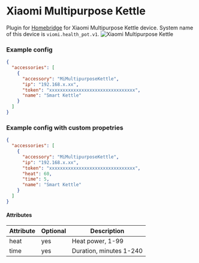 # Xiaomi Multipurpose Kettle

Plugin for [Homebridge](https://github.com/nfarina/homebridge) for Xiaomi Multipurpose Kettle device. System name of this device is `viomi.health_pot.v1`.
![Xiaomi Multipurpose Kettle](https://i.imgur.com/WnLsZ2c.jpg "Xiaomi Multipurpose Kettle")

### Example config

```json
{
  "accessories": [
    {
      "accessory": "MiMultipurposeKettle",
      "ip": "192.168.x.xx",
      "token": "xxxxxxxxxxxxxxxxxxxxxxxxxxxxxxxx",
      "name": "Smart Kettle"
    }
  ]
}
```

### Example config with custom propetries
```json
{
  "accessories": [
    {
      "accessory": "MiMultipurposeKettle",
      "ip": "192.168.x.xx",
      "token": "xxxxxxxxxxxxxxxxxxxxxxxxxxxxxxxx",
      "heat": 60,
      "time": 5,
      "name": "Smart Kettle"
    }
  ]
}
```

#### Attributes
| Attribute | Optional | Description |
| ------------ | ------------ | ------------ |
| heat | yes | Heat power, 1-99 |
| time | yes | Duration, minutes 1-240 |
